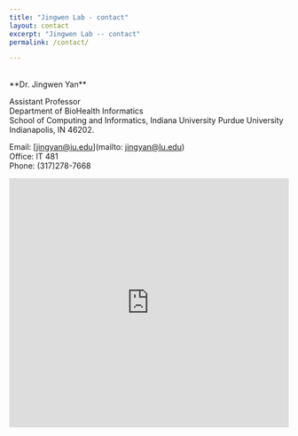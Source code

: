 ```yaml
---
title: "Jingwen Lab - contact"
layout: contact
excerpt: "Jingwen Lab -- contact"
permalink: /contact/

---
```


<br/>
**Dr. Jingwen Yan** 

Assistant Professor  
Department of BioHealth Informatics  
School of Computing and Informatics, Indiana University Purdue University Indianapolis, IN 46202. 


Email: [jingyan@iu.edu](mailto: jingyan@Iu.edu)  
Office: IT 481   
Phone: (317)278-7668   

<iframe src="https://www.google.com/maps/embed?pb=!1m18!1m12!1m3!1d6132.6826089827555!2d-86.17757272318957!3d39.776895313350145!2m3!1f0!2f0!3f0!3m2!1i1024!2i768!4f13.1!3m3!1m2!1s0x886b50b62a230249%3A0x4c6d48e226095245!2sICTC%20Building!5e0!3m2!1sen!2sus!4v1647458267370!5m2!1sen!2sus" width="100%" height="450" style="border:0;" allowfullscreen="" loading="lazy"></iframe>
